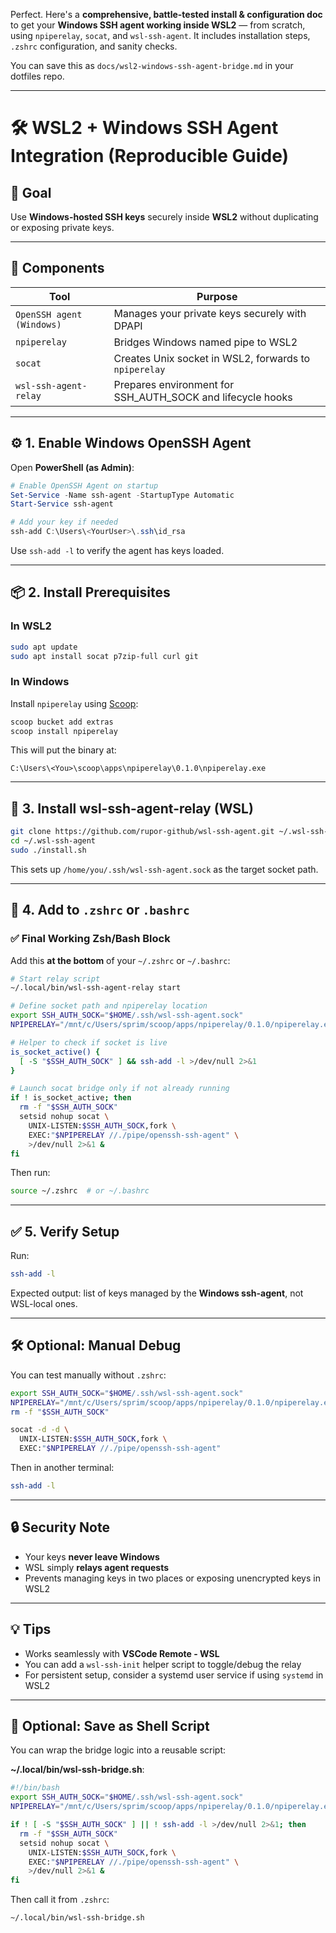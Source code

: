 Perfect. Here's a **comprehensive, battle-tested install & configuration doc** to get your **Windows SSH agent working inside WSL2** — from scratch, using `npiperelay`, `socat`, and `wsl-ssh-agent`. It includes installation steps, `.zshrc` configuration, and sanity checks.

You can save this as `docs/wsl2-windows-ssh-agent-bridge.md` in your dotfiles repo.

---

# 🛠 WSL2 + Windows SSH Agent Integration (Reproducible Guide)

## 🎯 Goal

Use **Windows-hosted SSH keys** securely inside **WSL2** without duplicating or exposing private keys.

---

## 🧩 Components

| Tool                      | Purpose                                                      |
| ------------------------- | ------------------------------------------------------------ |
| `OpenSSH agent (Windows)` | Manages your private keys securely with DPAPI                |
| `npiperelay`              | Bridges Windows named pipe to WSL2                           |
| `socat`                   | Creates Unix socket in WSL2, forwards to `npiperelay`        |
| `wsl-ssh-agent-relay`     | Prepares environment for SSH\_AUTH\_SOCK and lifecycle hooks |

---

## ⚙️ 1. Enable Windows OpenSSH Agent

Open **PowerShell (as Admin)**:

```powershell
# Enable OpenSSH Agent on startup
Set-Service -Name ssh-agent -StartupType Automatic
Start-Service ssh-agent

# Add your key if needed
ssh-add C:\Users\<YourUser>\.ssh\id_rsa
```

Use `ssh-add -l` to verify the agent has keys loaded.

---

## 📦 2. Install Prerequisites

### In **WSL2**

```bash
sudo apt update
sudo apt install socat p7zip-full curl git
```

### In **Windows**

Install `npiperelay` using [Scoop](https://scoop.sh):

```powershell
scoop bucket add extras
scoop install npiperelay
```

This will put the binary at:

```
C:\Users\<You>\scoop\apps\npiperelay\0.1.0\npiperelay.exe
```

---

## 🚀 3. Install wsl-ssh-agent-relay (WSL)

```bash
git clone https://github.com/rupor-github/wsl-ssh-agent.git ~/.wsl-ssh-agent
cd ~/.wsl-ssh-agent
sudo ./install.sh
```

This sets up `/home/you/.ssh/wsl-ssh-agent.sock` as the target socket path.

---

## 🧠 4. Add to `.zshrc` or `.bashrc`

### ✅ Final Working Zsh/Bash Block

Add this **at the bottom** of your `~/.zshrc` or `~/.bashrc`:

```bash
# Start relay script
~/.local/bin/wsl-ssh-agent-relay start

# Define socket path and npiperelay location
export SSH_AUTH_SOCK="$HOME/.ssh/wsl-ssh-agent.sock"
NPIPERELAY="/mnt/c/Users/sprim/scoop/apps/npiperelay/0.1.0/npiperelay.exe"

# Helper to check if socket is live
is_socket_active() {
  [ -S "$SSH_AUTH_SOCK" ] && ssh-add -l >/dev/null 2>&1
}

# Launch socat bridge only if not already running
if ! is_socket_active; then
  rm -f "$SSH_AUTH_SOCK"
  setsid nohup socat \
    UNIX-LISTEN:$SSH_AUTH_SOCK,fork \
    EXEC:"$NPIPERELAY //./pipe/openssh-ssh-agent" \
    >/dev/null 2>&1 &
fi
```

Then run:

```bash
source ~/.zshrc  # or ~/.bashrc
```

---

## ✅ 5. Verify Setup

Run:

```bash
ssh-add -l
```

Expected output: list of keys managed by the **Windows ssh-agent**, not WSL-local ones.

---

## 🛠 Optional: Manual Debug

You can test manually without `.zshrc`:

```bash
export SSH_AUTH_SOCK="$HOME/.ssh/wsl-ssh-agent.sock"
NPIPERELAY="/mnt/c/Users/sprim/scoop/apps/npiperelay/0.1.0/npiperelay.exe"
rm -f "$SSH_AUTH_SOCK"

socat -d -d \
  UNIX-LISTEN:$SSH_AUTH_SOCK,fork \
  EXEC:"$NPIPERELAY //./pipe/openssh-ssh-agent"
```

Then in another terminal:

```bash
ssh-add -l
```

---

## 🔒 Security Note

* Your keys **never leave Windows**
* WSL simply **relays agent requests**
* Prevents managing keys in two places or exposing unencrypted keys in WSL2

---

## 💡 Tips

* Works seamlessly with **VSCode Remote - WSL**
* You can add a `wsl-ssh-init` helper script to toggle/debug the relay
* For persistent setup, consider a systemd user service if using `systemd` in WSL2

---

## 📁 Optional: Save as Shell Script

You can wrap the bridge logic into a reusable script:

**\~/.local/bin/wsl-ssh-bridge.sh**:

```bash
#!/bin/bash
export SSH_AUTH_SOCK="$HOME/.ssh/wsl-ssh-agent.sock"
NPIPERELAY="/mnt/c/Users/sprim/scoop/apps/npiperelay/0.1.0/npiperelay.exe"

if ! [ -S "$SSH_AUTH_SOCK" ] || ! ssh-add -l >/dev/null 2>&1; then
  rm -f "$SSH_AUTH_SOCK"
  setsid nohup socat \
    UNIX-LISTEN:$SSH_AUTH_SOCK,fork \
    EXEC:"$NPIPERELAY //./pipe/openssh-ssh-agent" \
    >/dev/null 2>&1 &
fi
```

Then call it from `.zshrc`:

```bash
~/.local/bin/wsl-ssh-bridge.sh
```